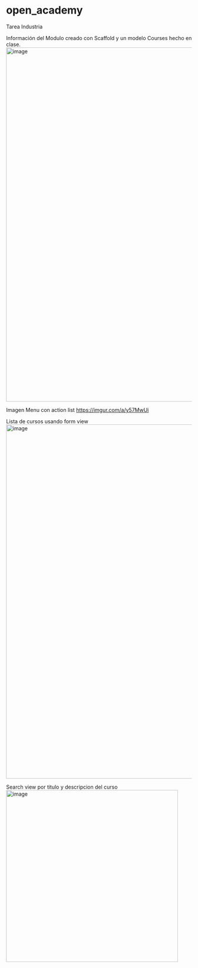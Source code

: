 # open_academy
Tarea Industria

Información del Modulo creado con Scaffold y un modelo Courses hecho en clase.
<img width="960" alt="image" src="https://user-images.githubusercontent.com/89970894/155629422-7b144d76-50e0-418c-af5e-37de69e0669c.png">


Imagen Menu con action list
https://imgur.com/a/y57MwUi

Lista de cursos usando form view 
<img width="960" alt="image" src="https://user-images.githubusercontent.com/89970894/155839676-c2f2dee8-fe27-47db-955e-3a660aafcdc9.png">

Search view por titulo y descripcion del curso
<img width="466" alt="image" src="https://user-images.githubusercontent.com/89970894/155839705-3eb40f69-fd29-4d56-9846-aae24f089e12.png">

